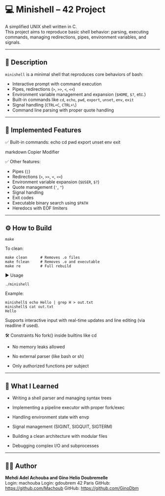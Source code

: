 # 💻 Minishell – 42 Project

A simplified UNIX shell written in C.  
This project aims to reproduce basic shell behavior: parsing, executing commands, managing redirections, pipes, environment variables, and signals.

---

## 📌 Description

`minishell` is a minimal shell that reproduces core behaviors of bash:

- Interactive prompt with command execution
- Pipes, redirections (`>`, `>>`, `<`, `<<`)
- Environment variable management and expansion (`$HOME`, `$?`, etc.)
- Built-in commands like `cd`, `echo`, `pwd`, `export`, `unset`, `env`, `exit`
- Signal handling (`CTRL+C`, `CTRL+\`)
- Command line parsing with proper quote handling

---

## 🧠 Implemented Features

✅ Built-in commands:
echo cd pwd export unset env exit

markdown
Copier
Modifier

✅ Other features:
- Pipes (`|`)
- Redirections (`>`, `>>`, `<`, `<<`)
- Environment variable expansion (`$USER`, `$?`)
- Quote management (`'`, `"`)
- Signal handling
- Exit codes
- Executable binary search using `$PATH`
- Heredocs with EOF limiters

---

## ⚙️ How to Build

```
make
```
To clean:

```
make clean      # Removes .o files
make fclean     # Removes .o and executable
make re         # Full rebuild
```
▶️ Usage
```
./minishell
```
Example:

```
minishell$ echo Hello | grep H > out.txt
minishell$ cat out.txt
Hello
```
Supports interactive input with real-time updates and line editing (via readline if used).


🛠️ Constraints
No fork() inside builtins like cd

- No memory leaks allowed

- No external parser (like bash or sh)

- Only authorized functions per subject

---


## 🧠 What I Learned
- Writing a shell parser and managing syntax trees

- Implementing a pipeline executor with proper fork/exec

- Handling environment state with envp

- Signal management (SIGINT, SIGQUIT, SIGTERM)

- Building a clean architecture with modular files

- Debugging complex I/O and subprocesses

---


## 👨‍💻 Author
**Mehdi Adel Achouba and Gino Helio Doubremelle**  
Login: machouba
Login: gdoubrem
42 Paris
GitHub: https://github.com/Machoub
GitHub: https://github.com/GinoDbm